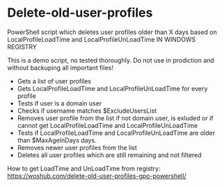 # Delete-old-user-profiles
PowerShell script which deletes user profiles older than X days based on LocalProfileLoadTime and LocalProfileUnLoadTime IN WINDOWS REGISTRY

This is a demo script, no tested thoroughly. Do not use in prodiction and without backuping all important files!

- Gets a list of user profiles
- Gets LocalProfileLoadTime and LocalProfileUnLoadTime for every profile
- Tests if user is a domain user
- Checks if username matches $ExcludeUsersList
- Removes user profile from the list if not domain user, is exluded or if cannot get LocalProfileLoadTime and LocalProfileUnLoadTime
- Tests if LocalProfileLoadTime and LocalProfileUnLoadTime are older than $MaxAgeInDays days.
- Removes newer user profiles from the list
- Deletes all user profiles which are still remaining and not filtered


How to get LoadTime and UnLoadTime from registry: https://woshub.com/delete-old-user-profiles-gpo-powershell/
